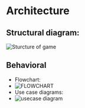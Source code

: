 # Architecture
## Structural diagram:
![Sturcture of game](https://upload.wikimedia.org/wikipedia/commons/6/67/Rock-paper-scissors.svg)

## Behavioral
   * Flowchart:
   * ![FLOWCHART](https://raw.githubusercontent.com/YR4851/M-1_ROCK-PAPER-SCISSORS_GAME/main/2_Architecture/Screenshot%20(71).png)
   * Use case diagrams:
   * ![usecase diagram](https://raw.githubusercontent.com/YR4851/M-1_ROCK-PAPER-SCISSORS_GAME/main/2_Architecture/Screenshot%20(72).png)
